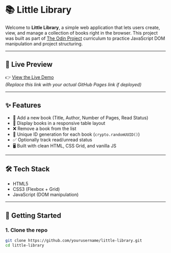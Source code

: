 # 📚 Little Library

Welcome to **Little Library**, a simple web application that lets users create, view, and manage a collection of books right in the browser. This project was built as part of [The Odin Project](https://www.theodinproject.com/) curriculum to practice JavaScript DOM manipulation and project structuring.

---

## 🔗 Live Preview

👉 [View the Live Demo](https://yourusername.github.io/little-library/)  
*(Replace this link with your actual GitHub Pages link if deployed)*

---

## ✨ Features

- 📖 Add a new book (Title, Author, Number of Pages, Read Status)
- 📄 Display books in a responsive table layout
- ❌ Remove a book from the list
- 💾 Unique ID generation for each book (`crypto.randomUUID()`)
- ✅ Optionally track read/unread status
- 🖥️ Built with clean HTML, CSS Grid, and vanilla JS

---

## 🛠️ Tech Stack

- HTML5
- CSS3 (Flexbox + Grid)
- JavaScript (DOM manipulation)

---

## 🚀 Getting Started

### 1. Clone the repo
```bash
git clone https://github.com/yourusername/little-library.git
cd little-library
